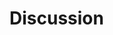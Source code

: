 # Discussion

<!-- Write the discussion section here. Interpret results, discuss implications, and relate findings to the literature. Use the required style. -->
